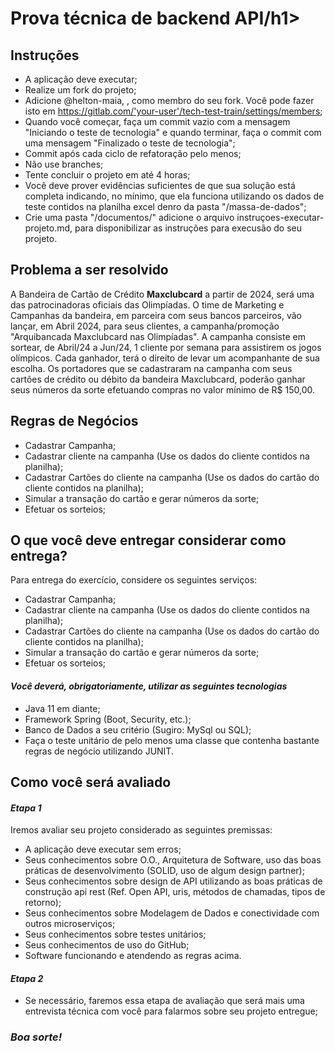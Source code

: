 <h1>Prova técnica de backend API/h1>

<h2>Instruções</h2>
 
- A aplicação deve executar;
- Realize um fork do projeto;
- Adicione @helton-maia, <colocar o usu do Chuvs>, <colocar o uso do Odione> como membro do seu fork. Você pode fazer isto em https://gitlab.com/'your-user'/tech-test-train/settings/members;
- Quando você começar, faça um commit vazio com a mensagem "Iniciando o teste de tecnologia" e quando terminar, faça o commit com uma mensagem "Finalizado o teste de tecnologia";
- Commit após cada ciclo de refatoração pelo menos;
- Não use branches;
- Tente concluir o projeto em até 4 horas;
- Você deve prover evidências suficientes de que sua solução está completa indicando, no mínimo, que ela funciona utilizando os dados de teste contidos na planilha excel denro da pasta "/massa-de-dados";
- Crie uma pasta "/documentos/" adicione o arquivo instruçoes-executar-projeto.md, para disponibilizar as instruções para execusão do seu projeto.

<h2>Problema a ser resolvido</h2>

A Bandeira de Cartão de Crédito **Maxclubcard** a partir de 2024, será uma das patrocinadoras oficiais das Olimpíadas. O time de Marketing e Campanhas da bandeira, em parceira com seus bancos parceiros, vão lançar, em Abril 2024, para seus clientes, a campanha/promoção "Arquibancada Maxclubcard nas Olimpíadas". A campanha consiste em sortear, de Abril/24 a Jun/24, 1 cliente por semana para assistirem os jogos olímpicos. Cada ganhador, terá o direito de levar um acompanhante de sua escolha. Os portadores que se cadastraram na campanha com seus cartões de crédito ou débito da bandeira Maxclubcard, poderão ganhar seus números da sorte efetuando compras no valor mínimo de R$ 150,00.

<h2>Regras de Negócios</h2>

- Cadastrar Campanha;
- Cadastrar cliente na campanha (Use os dados do cliente contidos na planilha);
- Cadastrar Cartões do cliente na campanha (Use os dados do cartão do cliente contidos na planilha);
- Simular a transação do cartão e gerar números da sorte;
- Efetuar os sorteios;

<h2>O que você deve entregar considerar como entrega?</h2>

Para entrega do exercício, considere os seguintes serviços:

- Cadastrar Campanha;
- Cadastrar cliente na campanha (Use os dados do cliente contidos na planilha); 
- Cadastrar Cartões do cliente na campanha (Use os dados do cartão do cliente contidos na planilha);
- Simular a transação do cartão e gerar números da sorte;
- Efetuar os sorteios;

*<h4>Você deverá, obrigatoriamente, utilizar as seguintes tecnologias</h4>*

- Java 11 em diante;
- Framework Spring (Boot, Security, etc.);
- Banco de Dados a seu critério (Sugiro: MySql ou SQL);
- Faça o teste unitário de pelo menos uma classe que contenha bastante regras de negócio utilizando JUNIT.

<h2>Como você será avaliado</h2>

***<h4>Etapa 1</h4>***

Iremos avaliar seu projeto considerado as seguintes premissas:

- A aplicação deve executar sem erros;
- Seus conhecimentos sobre O.O., Arquitetura de Software, uso das boas práticas de desenvolvimento (SOLID, uso de algum design partner);
- Seus conhecimentos sobre design de API utilizando as boas práticas de construção api rest (Ref. Open API, uris, métodos de chamadas, tipos de retorno);
- Seus conhecimentos sobre Modelagem de Dados e conectividade com outros microserviços;
- Seus conhecimentos sobre testes unitários;
- Seus conhecimentos de uso do GitHub;
- Software funcionando e atendendo as regras acima.

***<h4>Etapa 2</h4>***

- Se necessário, faremos essa etapa de avaliação que será mais uma entrevista técnica com você para falarmos sobre seu projeto entregue;

***<h3>Boa sorte!</h3>***
